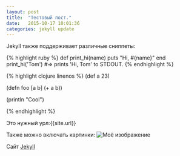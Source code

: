 ```yaml
---
layout: post
title:  "Тестовый пост."
date:   2015-10-17 10:01:36
categories: jekyll update
---
```



Jekyll также поддерживает различные сниппеты:

{% highlight ruby %}
def print_hi(name)
  puts "Hi, #{name}"
end
print_hi('Tom')
#=> prints 'Hi, Tom' to STDOUT.
{% endhighlight %}

{% highlight clojure linenos %}
(def a 23)

(defn foo [a b]
      (+ a b))

(println "Cool")

{% endhighlight %}

Это нужный урл:{{site.url}}


Также можно включать картинки:
![Моё изображение]({{site.baseurl}}/assets/logo-2x.png)


Сайт [Jekyll][jekyll]

[jekyll]:      http://jekyllrb.com
